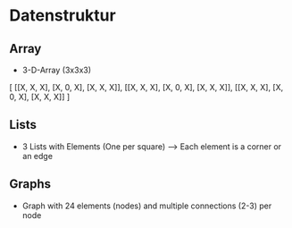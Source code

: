 # Datenstruktur

## Array

- 3-D-Array (3x3x3)

[
    [[X, X, X], [X, 0, X], [X, X, X]], 
    [[X, X, X], [X, 0, X], [X, X, X]], 
    [[X, X, X], [X, 0, X], [X, X, X]]
]

## Lists

- 3 Lists with Elements (One per square)
--> Each element is a corner or an edge

## Graphs

- Graph with 24 elements (nodes) and multiple connections (2-3) per node